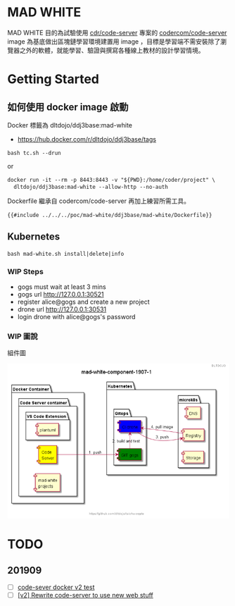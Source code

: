 # MAD WHITE

MAD WHITE 目的為試驗使用 [cdr/code-server](https://github.com/cdr/code-server) 專案的 [codercom/code-server](https://hub.docker.com/r/codercom/code-server) image 為基底做出區塊鏈學習環境建置用 image ，目標是學習端不需安裝除了瀏覽器之外的軟體，就能學習、驗證與撰寫各種線上教材的設計學習情境。

<!-- toc -->

# Getting Started

## 如何使用 docker image 啟動

Docker 標籤為 dltdojo/ddj3base:mad-white

- https://hub.docker.com/r/dltdojo/ddj3base/tags

```shell
bash tc.sh --drun
```

or 

```shell
docker run -it --rm -p 8443:8443 -v "${PWD}:/home/coder/project" \
  dltdojo/ddj3base:mad-white --allow-http --no-auth 
```

Dockerfile 繼承自 codercom/code-server 再加上練習所需工具。

```docker
{{#include ../../../poc/mad-white/ddj3base/mad-white/Dockerfile}}
```

## Kubernetes 

```shell
bash mad-white.sh install|delete|info
```

###  WIP Steps

- gogs must wait at least 3 mins
- gogs url http://127.0.0.1:30521
- register alice@gogs and create a new project
- drone url http://127.0.0.1:30531
- login drone with alice@gogs's password


### WIP 圖說

組件圖

![x](puml/mad-white-component-1907-1.png)

# TODO

## 201909

- [ ] [code-sever docker v2 test](https://hub.docker.com/r/codercom/code-server/tags)
- [ ] [[v2] Rewrite code-server to use new web stuff](https://github.com/cdr/code-server/pull/857)